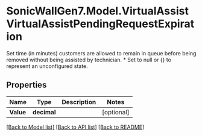 # SonicWallGen7.Model.VirtualAssistVirtualAssistPendingRequestExpiration
Set time (in minutes) customers are allowed to remain in queue                before being removed without being assisted by technician. * Set to null or {} to represent  an unconfigured state.

## Properties

Name | Type | Description | Notes
------------ | ------------- | ------------- | -------------
**Value** | **decimal** |  | [optional] 

[[Back to Model list]](../README.md#documentation-for-models) [[Back to API list]](../README.md#documentation-for-api-endpoints) [[Back to README]](../README.md)

